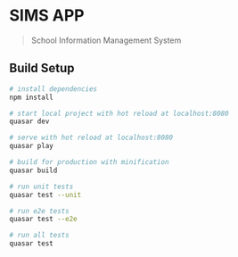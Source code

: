 # SIMS APP

> School Information Management System

## Build Setup

``` bash
# install dependencies
npm install

# start local project with hot reload at localhost:8080
quasar dev

# serve with hot reload at localhost:8080
quasar play

# build for production with minification
quasar build

# run unit tests
quasar test --unit

# run e2e tests
quasar test --e2e

# run all tests
quasar test
```
